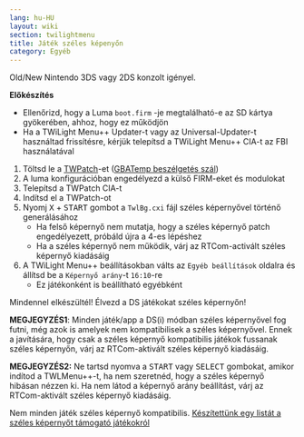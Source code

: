 ```yaml
---
lang: hu-HU
layout: wiki
section: twilightmenu
title: Játék széles képenyőn
category: Egyéb
---
```


Old/New Nintendo 3DS vagy 2DS konzolt igényel.

**Előkészítés**
- Ellenőrizd, hogy a Luma `boot.firm` -je megtalálható-e az SD kártya gyökerében, ahhoz, hogy ez működjön
- Ha a TWiLight Menu++ Updater-t vagy az Universal-Updater-t használtad frissítésre, kérjük telepítsd a TWiLight Menu++ CIA-t az FBI használatával

1. Töltsd le a [TWPatch](https://puu.sh/GoWHS/9459f224fb.cia)-et ([GBATemp beszélgetés szál](https://gbatemp.net/threads/twpatcher-ds-i-mode-screen-filters-and-patches.542694/))
1. A luma konfigurációban engedélyezd a külső FIRM-eket és modulokat
1. Telepítsd a TWPatch CIA-t
1. Indítsd el a TWPatch-ot
1. Nyomj <kbd class="face">X</kbd> + <kbd>START</kbd> gombot a `TwlBg.cxi` fájl széles képernyővel történő generálásához
   - Ha felső képernyő nem mutatja, hogy a széles képernyő patch engedélyezett, próbáld újra a 4-es lépéshez
   - Ha a széles képernyő nem működik, várj az RTCom-activált széles képernyő kiadásáig
1. A TWiLight Menu++ beállításokban válts az `Egyéb beállítások` oldalra és állítsd be a `Képernyő arány`-t `16:10`-re
   - Ez játékonként is beállítható egyébként

Mindennel elkészültél! Élvezd a DS játékokat széles képernyőn!

**MEGJEGYZÉS1**: Minden játék/app a DS(i) módban széles képernyővel fog futni, még azok is amelyek nem kompatibilisek a széles képernyővel. Ennek a javítására, hogy csak a széles képernyő kompatibilis játékok fussanak széles képernyőn, várj az RTCom-aktivált széles képernyő kiadásáig.

**MEGJEGYZÉS2:** Ne tartsd nyomva a <kbd>START</kbd> vagy <kbd>SELECT</kbd> gombokat, amikor indítod a TWLMenu++-t, ha nem szeretnéd, hogy a széles képernyő hibásan nézzen ki. Ha nem látod a képernyő arány beállítást, várj az RTCom-aktivált széles képernyő kiadásáig.

Nem minden játék széles képernyő kompatibilis. [Készítettünk egy listát a széles képernyőt támogató játékokról](https://github.com/DS-Homebrew/TWiLightMenu/blob/master/7zfile/3DS%20-%20CFW%20users/Games%20supported%20with%20widescreen.txt)
